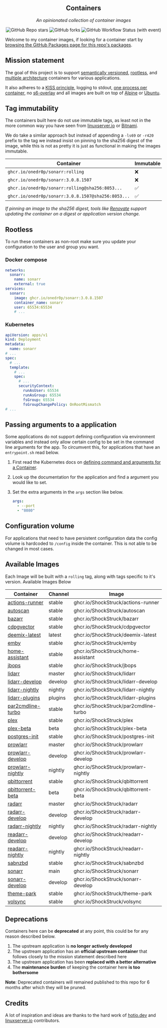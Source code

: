 <!---
NOTE: AUTO-GENERATED FILE
to edit this file, instead edit its template at: ./scripts/templates/README.md.j2
-->
<div align="center">


## Containers

_An opinionated collection of container images_

</div>

<div align="center">

![GitHub Repo stars](https://img.shields.io/github/stars/onedr0p/containers?style=for-the-badge)
![GitHub forks](https://img.shields.io/github/forks/onedr0p/containers?style=for-the-badge)
![GitHub Workflow Status (with event)](https://img.shields.io/github/actions/workflow/status/onedr0p/containers/release-scheduled.yaml?style=for-the-badge&label=Scheduled%20Release)

</div>

Welcome to my container images, if looking for a container start by [browsing the GitHub Packages page for this repo's packages](https://github.com/onedr0p?tab=packages&repo_name=containers).

## Mission statement

The goal of this project is to support [semantically versioned](https://semver.org/), [rootless](https://rootlesscontaine.rs/), and [multiple architecture](https://www.docker.com/blog/multi-arch-build-and-images-the-simple-way/) containers for various applications.

It also adheres to a [KISS principle](https://en.wikipedia.org/wiki/KISS_principle), logging to stdout, [one process per container](https://testdriven.io/tips/59de3279-4a2d-4556-9cd0-b444249ed31e/), no [s6-overlay](https://github.com/just-containers/s6-overlay) and all images are built on top of [Alpine](https://hub.docker.com/_/alpine) or [Ubuntu](https://hub.docker.com/_/ubuntu).

## Tag immutability

The containers built here do not use immutable tags, as least not in the more common way you have seen from [linuxserver.io](https://fleet.linuxserver.io/) or [Bitnami](https://bitnami.com/stacks/containers).

We do take a similar approach but instead of appending a `-ls69` or `-r420` prefix to the tag we instead insist on pinning to the sha256 digest of the image, while this is not as pretty it is just as functional in making the images immutable.

| Container                                          | Immutable |
|----------------------------------------------------|-----------|
| `ghcr.io/onedr0p/sonarr:rolling`                   | ❌         |
| `ghcr.io/onedr0p/sonarr:3.0.8.1507`                | ❌         |
| `ghcr.io/onedr0p/sonarr:rolling@sha256:8053...`    | ✅         |
| `ghcr.io/onedr0p/sonarr:3.0.8.1507@sha256:8053...` | ✅         |

_If pinning an image to the sha256 digest, tools like [Renovate](https://github.com/renovatebot/renovate) support updating the container on a digest or application version change._

## Rootless

To run these containers as non-root make sure you update your configuration to the user and group you want.

### Docker compose

```yaml
networks:
  sonarr:
    name: sonarr
    external: true
services:
  sonarr:
    image: ghcr.io/onedr0p/sonarr:3.0.8.1507
    container_name: sonarr
    user: 65534:65534
    # ...
```

### Kubernetes

```yaml
apiVersion: apps/v1
kind: Deployment
metadata:
  name: sonarr
# ...
spec:
  # ...
  template:
    # ...
    spec:
      # ...
      securityContext:
        runAsUser: 65534
        runAsGroup: 65534
        fsGroup: 65534
        fsGroupChangePolicy: OnRootMismatch
# ...
```

## Passing arguments to a application

Some applications do not support defining configuration via environment variables and instead only allow certain config to be set in the command line arguments for the app. To circumvent this, for applications that have an `entrypoint.sh` read below.

1. First read the Kubernetes docs on [defining command and arguments for a Container](https://kubernetes.io/docs/tasks/inject-data-application/define-command-argument-container/).
2. Look up the documentation for the application and find a argument you would like to set.
3. Set the extra arguments in the `args` section like below.

    ```yaml
    args:
      - --port
      - "8080"
    ```

## Configuration volume

For applications that need to have persistent configuration data the config volume is hardcoded to `/config` inside the container. This is not able to be changed in most cases.

## Available Images

Each Image will be built with a `rolling` tag, along with tags specific to it's version. Available Images Below

Container | Channel | Image
--- | --- | ---
[actions-runner](https://github.com/ShockStruck/pkgs/container/actions-runner) | stable | ghcr.io/ShockStruck/actions-runner
[autoscan](https://github.com/ShockStruck/pkgs/container/autoscan) | stable | ghcr.io/ShockStruck/autoscan
[bazarr](https://github.com/ShockStruck/pkgs/container/bazarr) | stable | ghcr.io/ShockStruck/bazarr
[cdpgvector](https://github.com/ShockStruck/pkgs/container/cdpgvector) | stable | ghcr.io/ShockStruck/cdpgvector
[deemix-latest](https://github.com/ShockStruck/pkgs/container/deemix-latest) | latest | ghcr.io/ShockStruck/deemix-latest
[emby](https://github.com/ShockStruck/pkgs/container/emby) | stable | ghcr.io/ShockStruck/emby
[home-assistant](https://github.com/ShockStruck/pkgs/container/home-assistant) | stable | ghcr.io/ShockStruck/home-assistant
[jbops](https://github.com/ShockStruck/pkgs/container/jbops) | stable | ghcr.io/ShockStruck/jbops
[lidarr](https://github.com/ShockStruck/pkgs/container/lidarr) | master | ghcr.io/ShockStruck/lidarr
[lidarr-develop](https://github.com/ShockStruck/pkgs/container/lidarr-develop) | develop | ghcr.io/ShockStruck/lidarr-develop
[lidarr-nightly](https://github.com/ShockStruck/pkgs/container/lidarr-nightly) | nightly | ghcr.io/ShockStruck/lidarr-nightly
[lidarr-plugins](https://github.com/ShockStruck/pkgs/container/lidarr-plugins) | plugins | ghcr.io/ShockStruck/lidarr-plugins
[par2cmdline-turbo](https://github.com/ShockStruck/pkgs/container/par2cmdline-turbo) | stable | ghcr.io/ShockStruck/par2cmdline-turbo
[plex](https://github.com/ShockStruck/pkgs/container/plex) | stable | ghcr.io/ShockStruck/plex
[plex-beta](https://github.com/ShockStruck/pkgs/container/plex-beta) | beta | ghcr.io/ShockStruck/plex-beta
[postgres-init](https://github.com/ShockStruck/pkgs/container/postgres-init) | stable | ghcr.io/ShockStruck/postgres-init
[prowlarr](https://github.com/ShockStruck/pkgs/container/prowlarr) | master | ghcr.io/ShockStruck/prowlarr
[prowlarr-develop](https://github.com/ShockStruck/pkgs/container/prowlarr-develop) | develop | ghcr.io/ShockStruck/prowlarr-develop
[prowlarr-nightly](https://github.com/ShockStruck/pkgs/container/prowlarr-nightly) | nightly | ghcr.io/ShockStruck/prowlarr-nightly
[qbittorrent](https://github.com/ShockStruck/pkgs/container/qbittorrent) | stable | ghcr.io/ShockStruck/qbittorrent
[qbittorrent-beta](https://github.com/ShockStruck/pkgs/container/qbittorrent-beta) | beta | ghcr.io/ShockStruck/qbittorrent-beta
[radarr](https://github.com/ShockStruck/pkgs/container/radarr) | master | ghcr.io/ShockStruck/radarr
[radarr-develop](https://github.com/ShockStruck/pkgs/container/radarr-develop) | develop | ghcr.io/ShockStruck/radarr-develop
[radarr-nightly](https://github.com/ShockStruck/pkgs/container/radarr-nightly) | nightly | ghcr.io/ShockStruck/radarr-nightly
[readarr-develop](https://github.com/ShockStruck/pkgs/container/readarr-develop) | develop | ghcr.io/ShockStruck/readarr-develop
[readarr-nightly](https://github.com/ShockStruck/pkgs/container/readarr-nightly) | nightly | ghcr.io/ShockStruck/readarr-nightly
[sabnzbd](https://github.com/ShockStruck/pkgs/container/sabnzbd) | stable | ghcr.io/ShockStruck/sabnzbd
[sonarr](https://github.com/ShockStruck/pkgs/container/sonarr) | main | ghcr.io/ShockStruck/sonarr
[sonarr-develop](https://github.com/ShockStruck/pkgs/container/sonarr-develop) | develop | ghcr.io/ShockStruck/sonarr-develop
[theme-park](https://github.com/ShockStruck/pkgs/container/theme-park) | stable | ghcr.io/ShockStruck/theme-park
[volsync](https://github.com/ShockStruck/pkgs/container/volsync) | stable | ghcr.io/ShockStruck/volsync


## Deprecations

Containers here can be **deprecated** at any point, this could be for any reason described below.

1. The upstream application is **no longer actively developed**
2. The upstream application has an **official upstream container** that follows closely to the mission statement described here
3. The upstream application has been **replaced with a better alternative**
4. The **maintenance burden** of keeping the container here **is too bothersome**

**Note**: Deprecated containers will remained published to this repo for 6 months after which they will be pruned.

## Credits

A lot of inspiration and ideas are thanks to the hard work of [hotio.dev](https://hotio.dev/) and [linuxserver.io](https://www.linuxserver.io/) contributors.